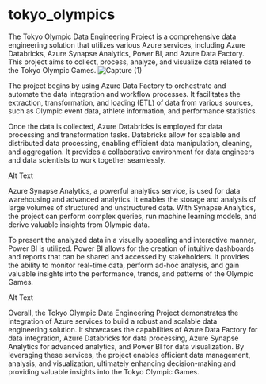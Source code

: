 # tokyo_olympics

The Tokyo Olympic Data Engineering Project is a comprehensive data engineering solution that utilizes various Azure services, including Azure Databricks, Azure Synapse Analytics, Power BI, and Azure Data Factory. This project aims to collect, process, analyze, and visualize data related to the Tokyo Olympic Games.
![Capture (1)](https://github.com/pramod259/tokyo_olympic_azure/assets/125338347/25c87c99-f6ad-4659-93fc-07279c4ce90c)

The project begins by using Azure Data Factory to orchestrate and automate the data integration and workflow processes. It facilitates the extraction, transformation, and loading (ETL) of data from various sources, such as Olympic event data, athlete information, and performance statistics.

Once the data is collected, Azure Databricks is employed for data processing and transformation tasks. Databricks allow for scalable and distributed data processing, enabling efficient data manipulation, cleaning, and aggregation. It provides a collaborative environment for data engineers and data scientists to work together seamlessly.

Alt Text

Azure Synapse Analytics, a powerful analytics service, is used for data warehousing and advanced analytics. It enables the storage and analysis of large volumes of structured and unstructured data. With Synapse Analytics, the project can perform complex queries, run machine learning models, and derive valuable insights from Olympic data.

To present the analyzed data in a visually appealing and interactive manner, Power BI is utilized. Power BI allows for the creation of intuitive dashboards and reports that can be shared and accessed by stakeholders. It provides the ability to monitor real-time data, perform ad-hoc analysis, and gain valuable insights into the performance, trends, and patterns of the Olympic Games.

Alt Text

Overall, the Tokyo Olympic Data Engineering Project demonstrates the integration of Azure services to build a robust and scalable data engineering solution. It showcases the capabilities of Azure Data Factory for data integration, Azure Databricks for data processing, Azure Synapse Analytics for advanced analytics, and Power BI for data visualization. By leveraging these services, the project enables efficient data management, analysis, and visualization, ultimately enhancing decision-making and providing valuable insights into the Tokyo Olympic Games.

